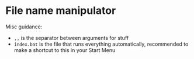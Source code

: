 # File name manipulator

Misc guidance:
- `,,` is the separator between arguments for stuff
- `index.bat` is the file that runs everything automatically, recommended to make a shortcut to this in your Start Menu